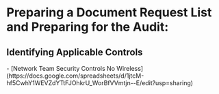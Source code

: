 <h1>Preparing a Document Request List and Preparing for the Audit:</a> <a </a></h1>

<h2>Identifying Applicable Controls</h2>
  - [Network Team Security Controls No Wireless](https://docs.google.com/spreadsheets/d/1jtcM-hf5CwhY1WEVZdYTtFJOhkrU_WorBfVVmtjn--E/edit?usp=sharing)
